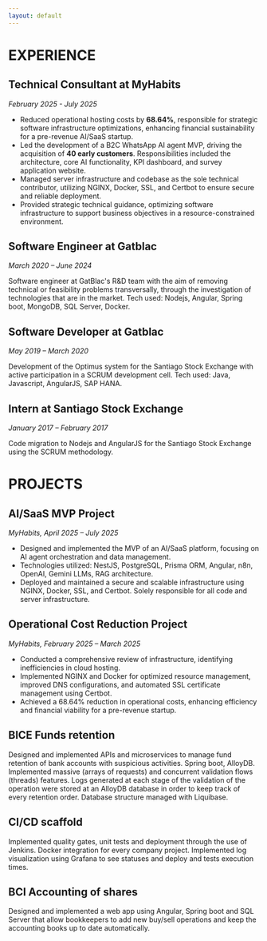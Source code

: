 ```yaml
---
layout: default
---
```


# EXPERIENCE

## Technical Consultant at MyHabits
_February 2025 - July 2025_

- Reduced operational hosting costs by **68.64%**, responsible for strategic software infrastructure optimizations, enhancing financial sustainability for a pre-revenue AI/SaaS startup.  
- Led the development of a B2C WhatsApp AI agent MVP, driving the acquisition of **40 early customers**. Responsibilities included the architecture, core AI functionality, KPI dashboard, and survey application website.
- Managed server infrastructure and codebase as the sole technical contributor, utilizing NGINX, Docker, SSL, and Certbot to ensure secure and reliable deployment.  
- Provided strategic technical guidance, optimizing software infrastructure to support business objectives in a resource-constrained environment.

## Software Engineer at Gatblac
_March 2020 – June 2024_

Software engineer at GatBlac's R&D team with the aim of removing technical or feasibility problems transversally, through the investigation of technologies that are in the market. Tech used: Nodejs, Angular, Spring boot, MongoDB, SQL Server, Docker.

## Software Developer at Gatblac
_May 2019 – March 2020_

Development of the Optimus system for the Santiago Stock Exchange with active participation in a SCRUM development cell. Tech used:  Java, Javascript, AngularJS, SAP HANA.

## Intern at Santiago Stock Exchange
*January 2017 – February 2017*

Code migration to Nodejs and AngularJS for the Santiago Stock Exchange using the SCRUM methodology.

# PROJECTS

## AI/SaaS MVP Project
*MyHabits, April 2025 – July 2025*

-   Designed and implemented the MVP of an AI/SaaS platform, focusing on AI agent orchestration and data management.
-   Technologies utilized: NestJS, PostgreSQL, Prisma ORM, Angular, n8n, OpenAI, Gemini LLMs, RAG architecture.
-   Deployed and maintained a secure and scalable infrastructure using NGINX, Docker, SSL, and Certbot.  Solely responsible for all code and server infrastructure.

## Operational Cost Reduction Project
*MyHabits, February 2025 – March 2025*

- Conducted a comprehensive review of infrastructure, identifying inefficiencies in cloud hosting.
- Implemented NGINX and Docker for optimized resource management, improved DNS configurations, and automated SSL certificate management using Certbot.  
- Achieved a 68.64% reduction in operational costs, enhancing efficiency and financial viability for a pre-revenue startup.

## BICE Funds retention
Designed and implemented APIs and microservices to manage fund retention of bank accounts with suspicious activities. Spring boot, AlloyDB.
Implemented massive (arrays of requests) and concurrent validation flows (threads) features.
Logs generated at each stage of the validation of the operation were stored at an AlloyDB database in order to keep track of every retention order. Database structure managed with Liquibase.

## CI/CD scaffold
Implemented quality gates, unit tests and deployment through the use of Jenkins.
Docker integration for every company project.
Implemented log visualization using Grafana to see statuses and deploy and tests execution times.

## BCI Accounting of shares
Designed and implemented a web app using Angular, Spring boot and SQL Server that allow bookkeepers to add new buy/sell operations and keep the accounting books up to date automatically.
